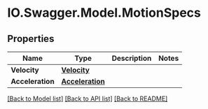 # IO.Swagger.Model.MotionSpecs
## Properties

Name | Type | Description | Notes
------------ | ------------- | ------------- | -------------
**Velocity** | [**Velocity**](Velocity.md) |  | 
**Acceleration** | [**Acceleration**](Acceleration.md) |  | 

[[Back to Model list]](../README.md#documentation-for-models) [[Back to API list]](../README.md#documentation-for-api-endpoints) [[Back to README]](../README.md)

